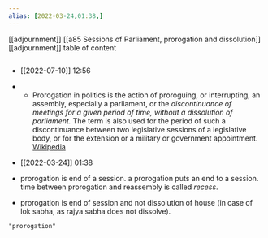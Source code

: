 ```yaml
---
alias: [2022-03-24,01:38,]
---
```

[[adjournment]] [[a85 Sessions of Parliament, prorogation and dissolution]] [[adjournment]]
table of content
```toc
```
- [[2022-07-10]] 12:56
- - Prorogation in politics is the action of proroguing, or interrupting, an assembly, especially a parliament, or the *discontinuance of meetings for a given period of time, without a dissolution of parliament.* The term is also used for the period of such a discontinuance between two legislative sessions of a legislative body, or for the extension or a military or government appointment.
[Wikipedia](https://en.wikipedia.org/wiki/Prorogation)

- [[2022-03-24]] 01:38
- prorogation is end of a session. a prorogation puts an end to a session. time between prorogation and reassembly is called *recess*.
- prorogation is end of session and not dissolution of house (in case of lok sabha, as rajya sabha does not dissolve).
```query
"prorogation"
```
